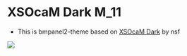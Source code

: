# XSOcaM Dark M_11
* This is bmpanel2-theme based on [XSOcaM Dark](https://code.google.com/p/bmpanel2/wiki/ThemeGallery) by nsf

![](https://raw.githubusercontent.com/slacknk/themes/bmpanel2/xsocam_dark_m_11_by_n_k_man-d5e3p9g.png)

